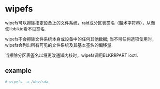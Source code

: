# wipefs
wipefs可以擦除指定设备上的文件系统，raid或分区表签名（魔术字符串），从而使libblkid看不见签名.

wipefs不会擦除文件系统本身或设备中的任何其他数据; 
当不带任何选项使用时，wipefs会列出所有可见的文件系统及其基本签名的偏移量.

当擦除分区表签名以将更改通知内核时，wipefs调用BLKRRPART ioctl.

## example
```bash
# wipefs -a /dev/sda
```